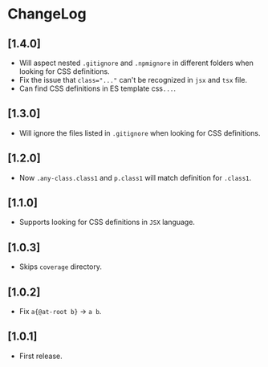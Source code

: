 # ChangeLog

## [1.4.0]

 - Will aspect nested `.gitignore` and `.npmignore` in different folders when looking for CSS definitions.
 - Fix the issue that `class="..."` can't be recognized in `jsx` and `tsx` file.
 - Can find CSS definitions in ES template css`...`.


## [1.3.0]

 - Will ignore the files listed in `.gitignore` when looking for CSS definitions.


## [1.2.0]

 - Now `.any-class.class1` and `p.class1` will match definition for `.class1`.


## [1.1.0]

 - Supports looking for CSS definitions in `JSX` language.


## [1.0.3]

 - Skips `coverage` directory.


## [1.0.2]

 - Fix `a{@at-root b}` -> `a b`.


## [1.0.1]

 - First release.